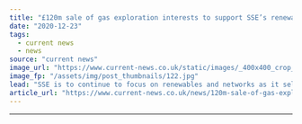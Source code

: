 ```yaml
---
title: "£120m sale of gas exploration interests to support SSE’s renewables and networks businesses"
date: "2020-12-23"
tags: 
  - current news
  - news
source: "current news"
image_url: "https://www.current-news.co.uk/static/images/_400x400_crop_center-center/sse_corporatenews_2018-image-SSE.jpg"
image_fp: "/assets/img/post_thumbnails/122.jpg"
lead: "​SSE is to continue to focus on renewables and networks as it sells all of its interests in its portfolio of gas exploration and production assets."
article_url: "https://www.current-news.co.uk/news/120m-sale-of-gas-exploration-interests-to-support-sses-renewables-and-networks-businesses?utm_source=rss-feeds&utm_medium=rss&utm_campaign=rss"
---
```


---
